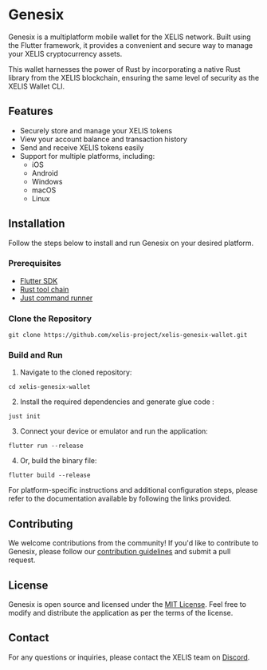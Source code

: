 # Genesix

Genesix is a multiplatform mobile wallet for the XELIS network. Built using the Flutter framework, it provides a convenient and secure way to manage your XELIS cryptocurrency assets.

This wallet harnesses the power of Rust by incorporating a native Rust library from the XELIS blockchain, ensuring the same level of security as the XELIS Wallet CLI.

## Features

- Securely store and manage your XELIS tokens
- View your account balance and transaction history
- Send and receive XELIS tokens easily
- Support for multiple platforms, including:
  - iOS
  - Android
  - Windows
  - macOS
  - Linux

## Installation

Follow the steps below to install and run Genesix on your desired platform.

### Prerequisites

- [Flutter SDK](https://docs.flutter.dev/get-started/install)
- [Rust tool chain](https://www.rust-lang.org/tools/install)
- [Just command runner](https://just.systems/)

### Clone the Repository

```
git clone https://github.com/xelis-project/xelis-genesix-wallet.git
```

### Build and Run

1. Navigate to the cloned repository:

```
cd xelis-genesix-wallet
```

2. Install the required dependencies and generate glue code :

```
just init
```

3. Connect your device or emulator and run the application:
```
flutter run --release
```

4. Or, build the binary file:

```
flutter build --release
```

For platform-specific instructions and additional configuration steps, please refer to the documentation available by following the links provided.

## Contributing

We welcome contributions from the community! If you'd like to contribute to Genesix, please follow our [contribution guidelines](CONTRIBUTING.md) and submit a pull request.

## License

Genesix is open source and licensed under the [MIT License](LICENSE). Feel free to modify and distribute the application as per the terms of the license.

## Contact

For any questions or inquiries, please contact the XELIS team on [Discord](https://discord.gg/z543umPUdj).
